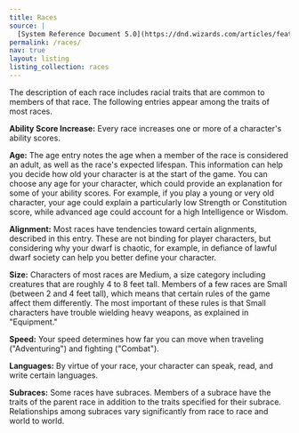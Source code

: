 ```yaml
---
title: Races
source: |
  [System Reference Document 5.0](https://dnd.wizards.com/articles/features/systems-reference-document-srd)
permalink: /races/
nav: true
layout: listing
listing_collection: races
---
```


The description of each race includes racial traits that are common to members of that race. The following entries appear among the traits of most races.

**Ability Score Increase:** Every race increases one or more of a character's ability scores.

**Age:** The age entry notes the age when a member of the race is considered an adult, as well as the race's expected lifespan. This information can help you decide how old your character is at the start of the game. You can choose any age for your character, which could provide an explanation for some of your ability scores. For example, if you play a young or very old character, your age could explain a particularly low Strength or Constitution score, while advanced age could account for a high Intelligence or Wisdom.

**Alignment:** Most races have tendencies toward certain alignments, described in this entry. These are not binding for player characters, but considering why your dwarf is chaotic, for example, in defiance of lawful dwarf society can help you better define your character.

**Size:** Characters of most races are Medium, a size category including creatures that are roughly 4 to 8 feet tall. Members of a few races are Small (between 2 and 4 feet tall), which means that certain rules of the game affect them differently. The most important of these rules is that Small characters have trouble wielding heavy weapons, as explained in "Equipment."

**Speed:** Your speed determines how far you can move when traveling ("Adventuring") and fighting ("Combat").

**Languages:** By virtue of your race, your character can speak, read, and write certain languages.

**Subraces:** Some races have subraces. Members of a subrace have the traits of the parent race in addition to the traits specified for their subrace. Relationships among subraces vary significantly from race to race and world to world.

